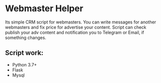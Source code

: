 # Webmaster Helper
Its simple CRM script for webmasters. You can write messages for another
webmasters and fix price for advertise your content. Script can check publish
your adv content and notification you to Telegram or Email, if something
changes.

## Script work:
- Python 3.7+
- Flask
- Mysql
